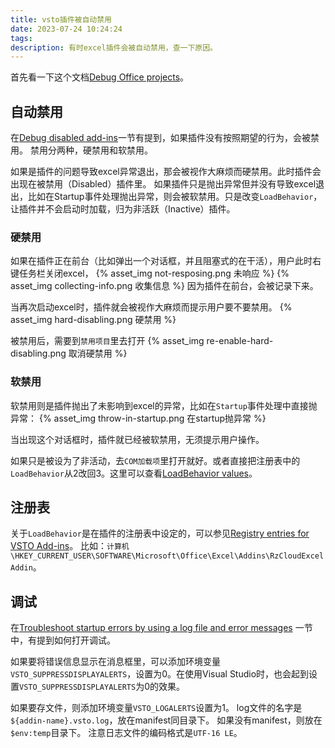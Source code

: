 ```yaml
---
title: vsto插件被自动禁用
date: 2023-07-24 10:24:24
tags:
description: 有时excel插件会被自动禁用，查一下原因。
---
```


首先看一下这个文档[Debug Office projects](https://learn.microsoft.com/en-us/visualstudio/vsto/debugging-office-projects)。

## 自动禁用
在[Debug disabled add-ins](https://learn.microsoft.com/en-us/visualstudio/vsto/debugging-office-projects#debug-disabled-add-ins)一节有提到，如果插件没有按照期望的行为，会被禁用。
禁用分两种，硬禁用和软禁用。

如果是插件的问题导致excel异常退出，那会被视作大麻烦而硬禁用。此时插件会出现在被禁用（Disabled）插件里。
如果插件只是抛出异常但并没有导致excel退出，比如在Startup事件处理抛出异常，则会被软禁用。只是改变`LoadBehavior`，让插件并不会启动时加载，归为非活跃（Inactive）插件。

### 硬禁用
如果在插件正在前台（比如弹出一个对话框，并且阻塞式的在干活），用户此时右键任务栏关闭excel，
{% asset_img not-resposing.png 未响应 %}
{% asset_img collecting-info.png 收集信息 %}
因为插件在前台，会被记录下来。

当再次启动excel时，插件就会被视作大麻烦而提示用户要不要禁用。
{% asset_img hard-disabling.png 硬禁用 %}

被禁用后，需要到`禁用项目`里去打开
{% asset_img re-enable-hard-disabling.png 取消硬禁用 %}

### 软禁用

软禁用则是插件抛出了未影响到excel的异常，比如在`Startup`事件处理中直接抛异常：
{% asset_img throw-in-startup.png 在startup抛异常 %}

当出现这个对话框时，插件就已经被软禁用，无须提示用户操作。

如果只是被设为了非活动，去`COM加载项`里打开就好。或者直接把注册表中的`LoadBehavior`从2改回3。这里可以查看[LoadBehavior values](https://learn.microsoft.com/en-us/visualstudio/vsto/registry-entries-for-vsto-add-ins?view=vs-2022#LoadBehavior)。

## 注册表
关于`LoadBehavior`是在插件的注册表中设定的，可以参见[Registry entries for VSTO Add-ins](https://learn.microsoft.com/en-us/visualstudio/vsto/registry-entries-for-vsto-add-ins?view=vs-2022)。
比如：`计算机\HKEY_CURRENT_USER\SOFTWARE\Microsoft\Office\Excel\Addins\RzCloudExcelAddin`。

## 调试
在[Troubleshoot startup errors by using a log file and error messages](https://learn.microsoft.com/en-us/visualstudio/vsto/debugging-office-projects?view=vs-2022&redirectedfrom=MSDN#troubleshoot-startup-errors-by-using-a-log-file-and-error-messages) 一节中，有提到如何打开调试。

如果要将错误信息显示在消息框里，可以添加环境变量`VSTO_SUPPRESSDISPLAYALERTS`，设置为0。在使用Visual Studio时，也会起到设置`VSTO_SUPPRESSDISPLAYALERTS`为0的效果。

如果要存文件，则添加环境变量`VSTO_LOGALERTS`设置为1。
log文件的名字是`${addin-name}.vsto.log`，放在manifest同目录下。
如果没有manifest，则放在`$env:temp`目录下。
注意日志文件的编码格式是`UTF-16 LE`。


